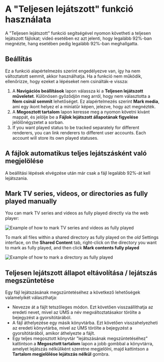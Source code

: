 # A "Teljesen lejátszott" funkció használata

A "Teljesen lejátszott" funkció segítségével nyomon követheti a teljesen lejátszott fájlokat; videó esetében ez azt jelenti, hogy legalább 92%-ban megnézte, hang esetében pedig legalább 92%-ban meghallgatta.

## Beállítás

Ez a funkció alapértelmezés szerint engedélyezve van, így ha nem változtatott semmit, akkor használhatja. Ha a funkció nem működik, ellenőrizze, hogy ezeket a lépéseket nem csinálták-e vissza:

1. A **Navigációs beállítások** lapon válassza ki a **Teljesen lejátszott műveletet**. Különösen győződjön meg arról, hogy nem választotta a **Nem csinál semmit** lehetőséget. Ez alapértelmezés szerint **Mark media**, ami egy ikont helyez el a miniatűr képen, jelezve, hogy azt megnézték.
2. A **Megosztott tartalom** lapon keresse meg a nyomon követni kívánt mappát, és jelölje be a **Fájlok lejátszott állapotának figyelése** jelölőnégyzetet a sorban.
3. If you want played status to be tracked separately for different renderers, you can link renderers to different user accounts. Each account will store its own played statuses.

## A fájlok automatikus teljes lejátszásként való megjelölése

A beállítási lépések elvégzése után már csak a fájl legalább 92%-át kell lejátszania.

## Mark TV series, videos, or directories as fully played manually

You can mark TV series and videos as fully played directly via the web player:

![Example of how to mark TV series and videos as fully played](@site/docs/img/whats-new-in-v14-mark-tv-series-fully-played.png)

To mark all files within a shared directory as fully played on the _old_ Settings interface, on the **Shared Content** tab, right-click on the directory you want to mark as fully played, and then click **Mark contents fully played**

![Example of how to mark a directory as fully played](@site/docs/guides/img/how-to-use-the-fully-played-feature.png)

## Teljesen lejátszott állapot eltávolítása / lejátszás megszüntetése

Egy fájl lejátszásának megszüntetéséhez a következő lehetőségek valamelyikét választhatja:

- Nevezze át a fájlt tetszőleges módon. Ezt követően visszaállíthatja az eredeti nevet, mivel az UMS a név megváltoztatásakor törölte a bejegyzést a gyorsítótárából.
- A fájl áthelyezése egy másik könyvtárba. Ezt követően visszahelyezheti az eredeti könyvtárba, mivel az UMS törölte a bejegyzést a gyorsítótárából, amikor áthelyezte a fájlt.
- Egy teljes megosztott könyvtár "lejátszásának megszüntetéséhez" kattintson a **Megosztott tartalom** lapon a jobb gombbal a könyvtárra, amelyet lejátszás nélküliként szeretne megjelölni, majd kattintson a **Tartalom megjelölése lejátszás nélkül** gombra.
